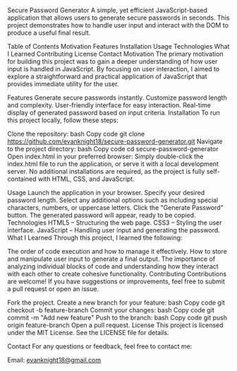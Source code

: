 Secure Password Generator
A simple, yet efficient JavaScript-based application that allows users to generate secure passwords in seconds. This project demonstrates how to handle user input and interact with the DOM to produce a useful final result.

Table of Contents
Motivation
Features
Installation
Usage
Technologies
What I Learned
Contributing
License
Contact
Motivation
The primary motivation for building this project was to gain a deeper understanding of how user input is handled in JavaScript. By focusing on user interaction, I aimed to explore a straightforward and practical application of JavaScript that provides immediate utility for the user.

Features
Generate secure passwords instantly.
Customize password length and complexity.
User-friendly interface for easy interaction.
Real-time display of generated password based on input criteria.
Installation
To run this project locally, follow these steps:

Clone the repository:
bash
Copy code
git clone https://github.com/evanknight18/secure-password-generator.git
Navigate to the project directory:
bash
Copy code
cd secure-password-generator
Open index.html in your preferred browser:
Simply double-click the index.html file to run the application, or serve it with a local development server.
No additional installations are required, as the project is fully self-contained with HTML, CSS, and JavaScript.

Usage
Launch the application in your browser.
Specify your desired password length.
Select any additional options such as including special characters, numbers, or uppercase letters.
Click the "Generate Password" button.
The generated password will appear, ready to be copied.
Technologies
HTML5 – Structuring the web page.
CSS3 – Styling the user interface.
JavaScript – Handling user input and generating the password.
What I Learned
Through this project, I learned the following:

The order of code execution and how to manage it effectively.
How to store and manipulate user input to generate a final output.
The importance of analyzing individual blocks of code and understanding how they interact with each other to create cohesive functionality.
Contributing
Contributions are welcome! If you have suggestions or improvements, feel free to submit a pull request or open an issue.

Fork the project.
Create a new branch for your feature:
bash
Copy code
git checkout -b feature-branch
Commit your changes:
bash
Copy code
git commit -m "Add new feature"
Push to the branch:
bash
Copy code
git push origin feature-branch
Open a pull request.
License
This project is licensed under the MIT License. See the LICENSE file for details.

Contact
For any questions or feedback, feel free to contact me:

Email: evanknight18@gmail.com
